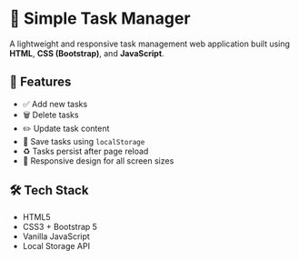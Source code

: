 # 📝 Simple Task Manager

A lightweight and responsive task management web application built using **HTML**, **CSS (Bootstrap)**, and **JavaScript**.

## 📌 Features

- ✅ Add new tasks
- 🗑️ Delete tasks
- ✏️ Update task content
- 💾 Save tasks using `localStorage`
- ♻️ Tasks persist after page reload
- 📱 Responsive design for all screen sizes

## 🛠️ Tech Stack

- HTML5  
- CSS3 + Bootstrap 5  
- Vanilla JavaScript  
- Local Storage API 